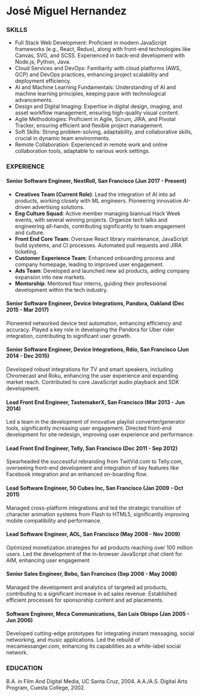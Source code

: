 # José Miguel Hernandez

### SKILLS
- Full Stack Web Development: Proficient in modern JavaScript frameworks (e.g., React, Redux), along with front-end technologies like Canvas, SVG, and SCSS. Experienced in back-end development with Node.js, Python, Java.
- Cloud Services and DevOps: Familiarity with cloud platforms (AWS, GCP) and DevOps practices, enhancing project scalability and deployment efficiency.
- AI and Machine Learning Fundamentals: Understanding of AI and machine learning principles, keeping pace with technological advancements.
- Design and Digital Imaging: Expertise in digital design, imaging, and asset workflow management, ensuring high-quality visual content.
- Agile Methodologies: Proficient in Agile, Scrum, JIRA, and Pivotal Tracker, ensuring efficient and flexible project management.
- Soft Skills: Strong problem-solving, adaptability, and collaborative skills, crucial in dynamic team environments.
- Remote Collaboration: Experienced in remote work and online collaboration tools, adaptable to various work settings.

### EXPERIENCE

#### Senior Software Engineer, NextRoll, San Francisco (Jun 2017 - Present)
- **Creatives Team (Current Role)**: Lead the integration of AI into ad products, working closely with ML engineers. Pioneering innovative AI-driven advertising solutions.
- **Eng Culture Squad**: Active member managing biannual Hack Week events, with several winning projects. Organize tech talks and engineering all-hands, contributing significantly to team engagement and culture.
- **Front End Core Team**: Oversaw React library maintenance, JavaScript build systems, and CI processes. Automated pull requests and JIRA ticketing.
- **Customer Experience Team**: Enhanced onboarding process and company homepage, leading to improved user engagement.
- **Ads Team**: Developed and launched new ad products, aiding company expansion into new markets.
- **Mentorship**: Mentored four interns, guiding their professional development within the tech industry.

#### Senior Software Engineer, Device Integrations, Pandora, Oakland (Dec 2015 - Mar 2017)
Pioneered networked device test automation, enhancing efficiency and accuracy. Played a key role in developing the Pandora for Uber rider integration, contributing to significant user growth.

#### Senior Software Engineer, Device Integrations, Rdio, San Francisco (Jun 2014 - Dec 2015)
Developed robust integrations for TV and smart speakers, including Chromecast and Roku, enhancing the user experience and expanding market reach. Contributed to core JavaScript audio playback and SDK development.

#### Lead Front End Engineer, TastemakerX, San Francisco (Mar 2013 - Jun 2014)
Led a team in the development of innovative playlist converter/generator tools, significantly increasing user engagement. Directed front-end development for site redesign, improving user experience and performance.

#### Lead Front End Engineer, Telly, San Francisco (Dec 2011 - Sep 2012)
Spearheaded the successful rebranding from TwitVid.com to Telly.com, overseeing front-end development and integration of key features like Facebook integration and an enhanced on-boarding flow.

#### Lead Software Engineer, 50 Cubes Inc, San Francisco (Jan 2009 - Oct 2011)
Managed cross-platform integrations and led the strategic transition of character animation systems from Flash to HTML5, significantly improving mobile compatibility and performance.

#### Lead Software Engineer, AOL, San Francisco (May 2008 - Nov 2009)
Optimized monetization strategies for ad products reaching over 100 million users. Led the development of the in-browser JavaScript chat client for AIM, enhancing user engagement

#### Senior Sales Engineer, Bebo, San Francisco (Sep 2006 - May 2008)
Managed the development and analytics of targeted ad products, contributing to a significant increase in ad sales revenue. Established efficient processes for sponsorship content and ad placements.

#### Software Engineer, Meca Communications, San Luis Obispo (Jan 2005 - Jun 2006)
Developed cutting-edge prototypes for integrating instant messaging, social networking, and music applications. 
Led the rebuild of mecamessanger.com, enhancing its capabilities as a white-label social network.

### EDUCATION
B.A. in Film And Digital Media, UC Santa Cruz, 2004.
A.A./A.S. Digital Arts Program, Cuesta College, 2002.

